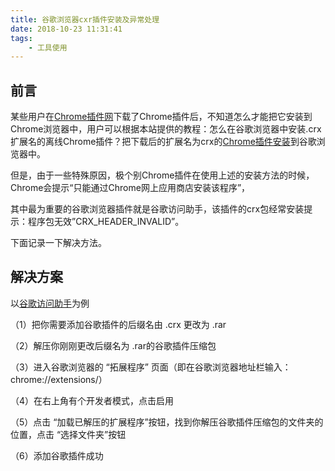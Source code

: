 ```yaml
---
title: 谷歌浏览器cxr插件安装及异常处理
date: 2018-10-23 11:31:41
tags:
    - 工具使用
---
```

## 前言
某些用户在[Chrome插件网](http://www.cnplugins.com/zhuanti/10introduction.html)下载了Chrome插件后，不知道怎么才能把它安装到Chrome浏览器中，用户可以根据本站提供的教程：怎么在谷歌浏览器中安装.crx扩展名的离线Chrome插件？把下载后的扩展名为crx的[Chrome插件安装](https://jingyan.baidu.com/article/14bd256e8c2aaebb6d261216.html)到谷歌浏览器中。

但是，由于一些特殊原因，极个别Chrome插件在使用上述的安装方法的时候，Chrome会提示“只能通过Chrome网上应用商店安装该程序”，

其中最为重要的谷歌浏览器插件就是谷歌访问助手，该插件的crx包经常安装提示：程序包无效”CRX_HEADER_INVALID”。

下面记录一下解决方法。
## 解决方案
  以[谷歌访问助手](https://github.com/haotian-wang/google-access-helper)为例

（1）把你需要添加谷歌插件的后缀名由 .crx 更改为 .rar

（2）解压你刚刚更改后缀名为 .rar的谷歌插件压缩包

（3）进入谷歌浏览器的 “拓展程序” 页面（即在谷歌浏览器地址栏输入：chrome://extensions/）

（4）在右上角有个开发者模式，点击启用

（5）点击 “加载已解压的扩展程序”按钮，找到你解压谷歌插件压缩包的文件夹的位置，点击 “选择文件夹”按钮

（6）添加谷歌插件成功



